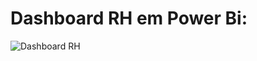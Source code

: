 # Dashboard RH em Power Bi:

![Dashboard RH](https://github.com/user-attachments/assets/90890ad6-9634-4ab4-a6be-00c063a5a658)
